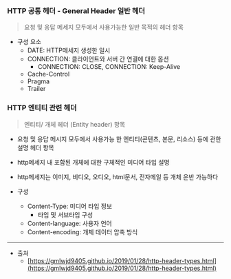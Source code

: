 ### HTTP 공통 헤더 - General Header 일반 헤더

> 요청 및 응답 메세지 모두에서 사용가능한 일반 목적의 헤더 항목

- 구성 요소
  - DATE: HTTP메세지 생성한 일시
  - CONNECTION: 클라이언트와 서버 간 연결에 대한 옵션
    - CONNECTION: CLOSE, CONNECTION: Keep-Alive
  - Cache-Control
  - Pragma
  - Trailer

### HTTP 엔티티 관련 헤더

> 엔티티/ 개체 헤더 (Entity header) 항목

- 요청 및 응답 메시지 모두에서 사용가능 한 엔티티(콘텐츠, 본문, 리소스) 등에 관한 설명 헤더 항목
- http메세지 내 포함된 개체에 대한 구체적인 미디어 타입 설명
- http메세지는 이미지, 비디오, 오디오, html문서, 전자메일 등 개체 운반 가능하다

- 구성
  - Content-Type: 미디어 타입 정보
    - 타입 및 서브타입 구성
  - Content-language: 사용자 언어
  - Content-encoding: 개체 데이터 압축 방식

---

- 출처
  - [https://gmlwjd9405.github.io/2019/01/28/http-header-types.html](https://gmlwjd9405.github.io/2019/01/28/http-header-types.html)
